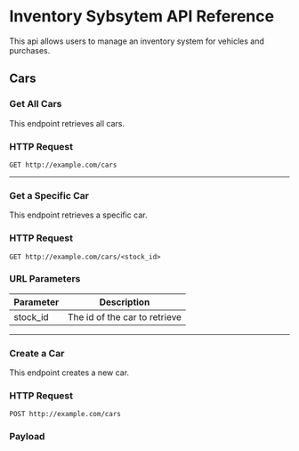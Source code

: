 # Inventory Sybsytem API Reference
This api allows users to manage an inventory system for vehicles and purchases.

## Cars
### Get All Cars
This endpoint retrieves all cars.

### HTTP Request
`GET http://example.com/cars`

---

### Get a Specific Car
This endpoint retrieves a specific car.

### HTTP Request
`GET http://example.com/cars/<stock_id>`

### URL Parameters

| Parameter | Description                   |
|-----------|-------------------------------|
| stock_id  | The id of the car to retrieve |

---

### Create a Car
This endpoint creates a new car.

### HTTP Request
`POST http://example.com/cars`

### Payload

